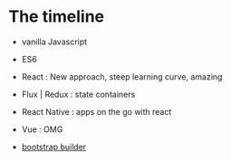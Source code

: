 # The timeline

- vanilla Javascript
- ES6
- React : New approach, steep learning curve, amazing 
- Flux | Redux : state containers
- React Native : apps on the go with react

- Vue : OMG

- [bootstrap builder](https://bootstrap.build/<applet></applet>)